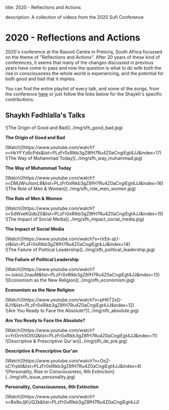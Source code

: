 title: 2020 - Reflections and Actions

description: A collection of videos from the 2020 Sufi Conference

# 2020 - Reflections and Actions

2020's conference at the Rasooli Centre in Pretoria, South Africa focussed on the theme of "Reflections and Actions". After 20 years of these kind of conferences, it seems that many of the changes discussed in previous years have come to pass and now the question is what to do with both the rise in consciousness the whole world is experiencing, and the potential for both good and bad that it implies.

You can find the entire playlist of every talk, and some of the songs, from the conference [here](https://www.youtube.com/watch?v=Be9oJjKUQ2k&list=PLzFr0xRIkb3gZ8fH7Ru4Z0aCngiEgt4JJ) or just follow the links below for the Shaykh's specific contributions.

## Shaykh Fadhlalla's Talks

<div markdown="1" class="card video sidebar center gemoji center-content">

<div markdown="2" class="video-image">
![The Origin of Good and Bad](../img/sfh_good_bad.jpg)
</div>

**The Origin of Good and Bad**

<div markdown="3" class="video-link">
[Watch](https://www.youtube.com/watch?v=HkYFYz6cPds&list=PLzFr0xRIkb3gZ8fH7Ru4Z0aCngiEgt4JJ&index=17)
</div>

</div>

<div markdown="1" class="card video sidebar center gemoji center-content">

<div markdown="2" class="video-image">
![The Way of Muhammad Today](../img/sfh_way_muhammad.jpg)
</div>

**The Way of Muhammad Today**

<div markdown="3" class="video-link">
[Watch](https://www.youtube.com/watch?v=DMJWvJIsmL8&list=PLzFr0xRIkb3gZ8fH7Ru4Z0aCngiEgt4JJ&index=16)
</div>

</div>

<div markdown="1" class="card video sidebar center gemoji center-content">

<div markdown="2" class="video-image">
![The Role of Men & Women](../img/sfh_role_men_women.jpg)
</div>

**The Role of Men & Women**

<div markdown="3" class="video-link">
[Watch](https://www.youtube.com/watch?v=5dWxeKQdbZ0&list=PLzFr0xRIkb3gZ8fH7Ru4Z0aCngiEgt4JJ&index=15)
</div>

</div>

<div markdown="1" class="card video sidebar center gemoji center-content">

<div markdown="2" class="video-image">
![The Impact of Social Media](../img/sfh_impact_social_media.jpg)
</div>

**The Impact of Social Media**

<div markdown="3" class="video-link">
[Watch](https://www.youtube.com/watch?v=rIrEe-qU-zI&list=PLzFr0xRIkb3gZ8fH7Ru4Z0aCngiEgt4JJ&index=14)
</div>

</div>

<div markdown="1" class="card video sidebar center gemoji center-content">

<div markdown="2" class="video-image">
![The Failure of Political Leadership](../img/sfh_political_leadership.jpg)
</div>

**The Failure of Political Leadership**

<div markdown="3" class="video-link">
[Watch](https://www.youtube.com/watch?v=JskioL2nauM&list=PLzFr0xRIkb3gZ8fH7Ru4Z0aCngiEgt4JJ&index=13)
</div>

</div>

<div markdown="1" class="card video sidebar center gemoji center-content">

<div markdown="2" class="video-image">
![Economism as the New Religion](../img/sfh_economism.jpg)
</div>

**Economism as the New Religion**

<div markdown="3" class="video-link">
[Watch](https://www.youtube.com/watch?v=pH6T2sG-6JY&list=PLzFr0xRIkb3gZ8fH7Ru4Z0aCngiEgt4JJ&index=12)
</div>

</div>

<div markdown="1" class="card video sidebar center gemoji center-content">

<div markdown="2" class="video-image">
![Are You Ready to Face the Absolute?](../img/sfh_absolute.jpg)
</div>

**Are You Ready to Face the Absolute?**

<div markdown="3" class="video-link">
[Watch](https://www.youtube.com/watch?v=YrDrrh5Ol5Q&list=PLzFr0xRIkb3gZ8fH7Ru4Z0aCngiEgt4JJ&index=11)
</div>

</div>

<div markdown="1" class="card video sidebar center gemoji center-content">

<div markdown="2" class="video-image">
![Descriptive & Prescriptive Qur'an](../img/sfh_de_pre.jpg)
</div>

**Descriptive & Prescriptive Qur'an**

<div markdown="3" class="video-link">
[Watch](https://www.youtube.com/watch?v=OoZ-sCYrpbI&list=PLzFr0xRIkb3gZ8fH7Ru4Z0aCngiEgt4JJ&index=4)
</div>

</div>

<div markdown="1" class="card video sidebar center gemoji center-content">

<div markdown="2" class="video-image">
![Personality, Rise in Consciousness, 6th Extinction](../img/sfh_issue_personality.jpg)
</div>

**Personality, Consciousness, 6th Extinction**

<div markdown="3" class="video-link">
[Watch](https://www.youtube.com/watch?v=Be9oJjKUQ2k&list=PLzFr0xRIkb3gZ8fH7Ru4Z0aCngiEgt4JJ)
</div>

</div>

